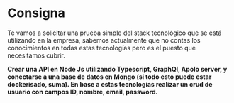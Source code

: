 # Consigna

Te vamos a solicitar una prueba simple del stack tecnológico que se está utilizando en la
empresa, sabemos actualmente que no contas los conocimientos en todas estas
tecnologías pero es el puesto que necesitamos cubrir.

**Crear una API en Node Js utilizando Typescript, GraphQl, Apolo server, y conectarse a una
base de datos en Mongo (si todo esto puede estar dockerisado, suma). En base a estas
tecnologías realizar un crud de usuario con campos ID, nombre, email, password.**


